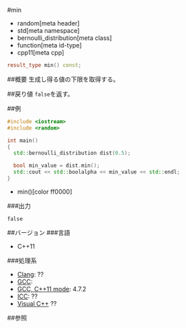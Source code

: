 #min
* random[meta header]
* std[meta namespace]
* bernoulli_distribution[meta class]
* function[meta id-type]
* cpp11[meta cpp]

```cpp
result_type min() const;
```

##概要
生成し得る値の下限を取得する。


##戻り値
`false`を返す。


##例
```cpp
#include <iostream>
#include <random>

int main()
{
  std::bernoulli_distribution dist(0.5);

  bool min_value = dist.min();
  std::cout << std::boolalpha << min_value << std::endl;
}
```
* min()[color ff0000]

###出力
```
false
```

##バージョン
###言語
- C++11

###処理系
- [Clang](/implementation.md#clang): ??
- [GCC](/implementation.md#gcc): 
- [GCC, C++11 mode](/implementation.md#gcc): 4.7.2
- [ICC](/implementation.md#icc): ??
- [Visual C++](/implementation.md#visual_cpp) ??


##参照


